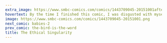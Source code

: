 ```yaml
---
extra_image: https://www.smbc-comics.com/comics/1443709045-20151001after.png
hovertext: By the time I finished this comic, I was disgusted with myself.
image: https://www.smbc-comics.com/comics/1443709045-20151001.png
next_comic: babies-2
prev_comic: the-bird-is-the-word
title: The Ethical Singularity
---
```


